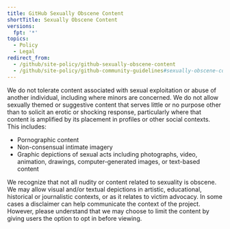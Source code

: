 ```yaml
---
title: GitHub Sexually Obscene Content
shortTitle: Sexually Obscene Content
versions:
  fpt: '*'
topics:
  - Policy
  - Legal
redirect_from:
  - /github/site-policy/github-sexually-obscene-content
  - /github/site-policy/github-community-guidelines#sexually-obscene-content
---
```


We do not tolerate content associated with sexual exploitation or abuse of another individual, including where minors are concerned. We do not allow sexually themed or suggestive content that serves little or no purpose other than to solicit an erotic or shocking response, particularly where that content is amplified by its placement in profiles or other social contexts. This includes:

* Pornographic content
* Non-consensual intimate imagery
* Graphic depictions of sexual acts including photographs, video, animation, drawings, computer-generated images, or text-based content

We recognize that not all nudity or content related to sexuality is obscene. We may allow visual and/or textual depictions in artistic, educational, historical or journalistic contexts, or as it relates to victim advocacy. In some cases a disclaimer can help communicate the context of the project. However, please understand that we may choose to limit the content by giving users the option to opt in before viewing.
